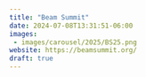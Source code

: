 ```yaml
---
title: "Beam Summit"
date: 2024-07-08T13:31:51-06:00
images:
 - images/carousel/2025/BS25.png
website: https://beamsummit.org/
draft: true
---
```


